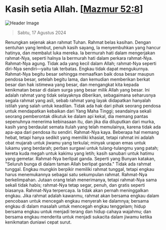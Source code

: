 
# Kasih setia Allah. [[Mazmur 52:8](http://alkitab.sabda.org/?Mazmur%2052:8)]

![Header Image](https://alkitab.app/slice/sunrise.jpg)

> Sabtu, 17 Agustus 2024

Renungkan sejenak akan rahmat Tuhan. Rahmat belas kasihan. Dengan sentuhan yang lembut, penuh kasih sayang, Ia menyembuhkan yang hancur hatinya, dan membalut luka mereka. Ia bermurah hati dalam mengerjakan rahmat-Nya, seperti halnya Ia bermurah hati dalam perkara rahmat-Nya. Rahmat-Nya agung. Tidak ada yang kecil dalam Allah; rahmat-Nya seperti diri-Nya sendiri—yaitu tak terbatas. Engkau tidak dapat mengukurnya. Rahmat-Nya begitu besar sehingga memaafkan baik dosa besar maupun pendosa besar, setelah begitu lama, dan kemudian memberikan berkat besar dan hak istimewa yang besar, dan mengangkat kita kepada kenikmatan besar di dalam surga yang besar milik Allah yang besar. Ini adalah rahmat yang tidak selayaknya diberikan, sebagaimana seharusnya segala rahmat yang asli, sebab rahmat yang layak didapatkan hanyalah istilah yang salah untuk keadilan. Tidak ada hak dari pihak seorang pendosa untuk mendapatkan kebaikan dari Yang Maha Tinggi; seandainya sekali seorang pemberontak dikutuk ke dalam api kekal, dia memang pantas sepenuhnya menerima kebinasaan itu, dan jika dia diluputkan dari murka, kasih yang berdaulat semata itulah yang telah memulainya, karena tidak ada apa-apa dari pendosa itu sendiri. Rahmat-Nya kaya. Beberapa hal memang hebat, tetapi hanya sedikit yang memiliki khasiat, tetapi rahmat ini adalah obat mujarab untuk jiwamu yang terkulai; minyak urapan emas untuk lukamu yang berdarah; perban surgawi untuk tulang-tulangmu yang patah; kereta kuda megah untuk kakimu yang letih; kasih sanubari untuk hatimu yang gemetar. Rahmat-Nya berlipat ganda. Seperti yang Bunyan katakan, "Seluruh bunga di dalam taman Allah berlipat ganda." Tidak ada rahmat tunggal. Engkau mungkin berpikir memiliki rahmat tunggal, tetapi engkau harus menemukannya sebagai satu sekumpulan rahmat. Rahmat-Nya berkelimpahan. Jutaan orang telah menerimanya, tetapi rahmat-Nya sama sekali tidak habis; rahmat-Nya tetap segar, penuh, dan gratis seperti biasanya. Rahmat-Nya terpercaya. Ia tidak akan pernah meninggalkan engkau. Jika rahmat adalah kawanmu, rahmat akan bersama engkau dalam pencobaan untuk mencegah engkau menyerah ke dalamnya; bersama engkau di dalam masalah untuk mencegah engkau tenggelam; hidup bersama engkau untuk menjadi terang dan hidup cahaya wajahmu; dan bersama engkau menderita untuk menjadi sukacita dalam jiwamu ketika kenikmatan duniawi cepat surut.
    